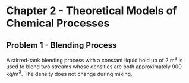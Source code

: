# Chapter 2 - Theoretical Models of Chemical Processes
## Problem 1 - Blending Process
A stirred-tank blending process with a constant liquid hold up of 2 m$^3$ is used to blend two streams whose densities are both approximately 900 kg/m$^3$. The density does not change during mixing.